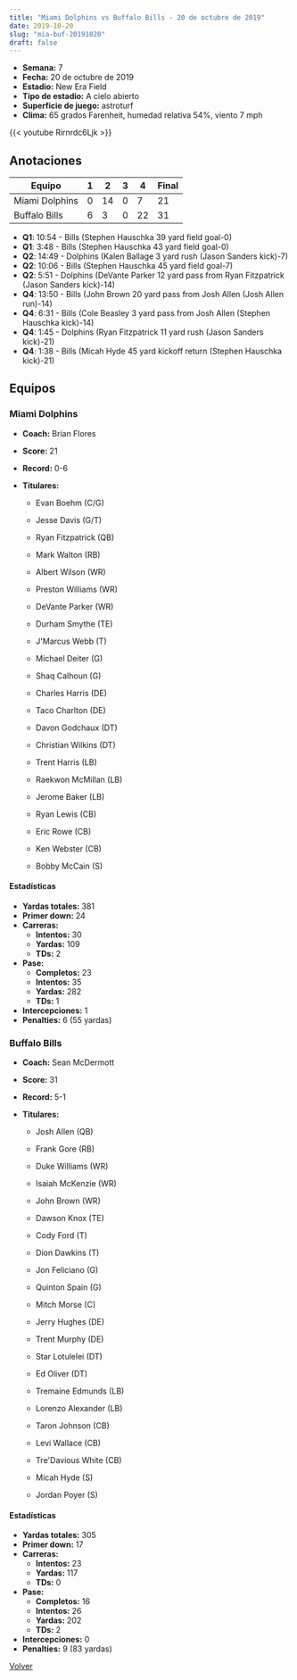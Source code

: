 ```yaml
---
title: "Miami Dolphins vs Buffalo Bills - 20 de octubre de 2019"
date: 2019-10-20
slug: "mia-buf-20191020"
draft: false
---
```


- **Semana:** 7
- **Fecha:** 20 de octubre de 2019
- **Estadio:** New Era Field
- **Tipo de estadio:** A cielo abierto
- **Superficie de juego:** astroturf
- **Clima:** 65 grados Farenheit, humedad relativa 54%, viento 7 mph


{{< youtube Rirnrdc6Ljk >}}


## Anotaciones
| Equipo | 1 | 2 | 3 | 4 | Final |
|--------|---|---|---|---|-------|
| Miami Dolphins  | 0 | 14 | 0 | 7  | 21 |
| Buffalo Bills  | 6 | 3 | 0 | 22  | 31 |
- **Q1**: 10:54 - Bills (Stephen Hauschka 39 yard field goal-0)
- **Q1**: 3:48 - Bills (Stephen Hauschka 43 yard field goal-0)
- **Q2**: 14:49 - Dolphins (Kalen Ballage 3 yard rush (Jason Sanders kick)-7)
- **Q2**: 10:06 - Bills (Stephen Hauschka 45 yard field goal-7)
- **Q2**: 5:51 - Dolphins (DeVante Parker 12 yard pass from Ryan Fitzpatrick (Jason Sanders kick)-14)
- **Q4**: 13:50 - Bills (John Brown 20 yard pass from Josh Allen (Josh Allen run)-14)
- **Q4**: 6:31 - Bills (Cole Beasley 3 yard pass from Josh Allen (Stephen Hauschka kick)-14)
- **Q4**: 1:45 - Dolphins (Ryan Fitzpatrick 11 yard rush (Jason Sanders kick)-21)
- **Q4**: 1:38 - Bills (Micah Hyde 45 yard kickoff return (Stephen Hauschka kick)-21)


## Equipos


### Miami Dolphins
* **Coach:** Brian Flores
* **Score:** 21
* **Record:** 0-6
* **Titulares:** 

  * Evan Boehm (C/G) 

  * Jesse Davis (G/T) 

  * Ryan Fitzpatrick (QB) 

  * Mark Walton (RB) 

  * Albert Wilson (WR) 

  * Preston Williams (WR) 

  * DeVante Parker (WR) 

  * Durham Smythe (TE) 

  * J'Marcus Webb (T) 

  * Michael Deiter (G) 

  * Shaq Calhoun (G) 

  * Charles Harris (DE) 

  * Taco Charlton (DE) 

  * Davon Godchaux (DT) 

  * Christian Wilkins (DT) 

  * Trent Harris (LB) 

  * Raekwon McMillan (LB) 

  * Jerome Baker (LB) 

  * Ryan Lewis (CB) 

  * Eric Rowe (CB) 

  * Ken Webster (CB) 

  * Bobby McCain (S) 

#### Estadísticas
* **Yardas totales:** 381
* **Primer down:** 24
* **Carreras:**
  * **Intentos:** 30
  * **Yardas:** 109
  * **TDs:** 2
* **Pase:**
  * **Completos:** 23
  * **Intentos:** 35
  * **Yardas:** 282
  * **TDs:** 1
* **Intercepciones:** 1
* **Penalties:** 6 (55 yardas)

### Buffalo Bills
* **Coach:** Sean McDermott
* **Score:** 31
* **Record:** 5-1
* **Titulares:** 

  * Josh Allen (QB) 

  * Frank Gore (RB) 

  * Duke Williams (WR) 

  * Isaiah McKenzie (WR) 

  * John Brown (WR) 

  * Dawson Knox (TE) 

  * Cody Ford (T) 

  * Dion Dawkins (T) 

  * Jon Feliciano (G) 

  * Quinton Spain (G) 

  * Mitch Morse (C) 

  * Jerry Hughes (DE) 

  * Trent Murphy (DE) 

  * Star Lotulelei (DT) 

  * Ed Oliver (DT) 

  * Tremaine Edmunds (LB) 

  * Lorenzo Alexander (LB) 

  * Taron Johnson (CB) 

  * Levi Wallace (CB) 

  * Tre'Davious White (CB) 

  * Micah Hyde (S) 

  * Jordan Poyer (S) 

#### Estadísticas
* **Yardas totales:** 305
* **Primer down:** 17
* **Carreras:**
  * **Intentos:** 23
  * **Yardas:** 117
  * **TDs:** 0
* **Pase:**
  * **Completos:** 16
  * **Intentos:** 26
  * **Yardas:** 202
  * **TDs:** 2
* **Intercepciones:** 0
* **Penalties:** 9 (83 yardas)


[Volver](/historia/2019)
